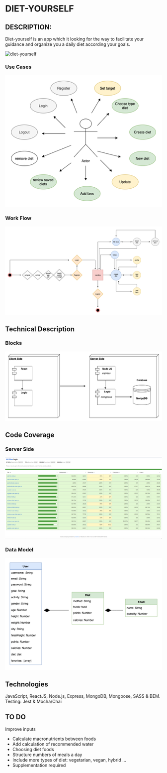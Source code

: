 # DIET-YOURSELF

## DESCRIPTION:
Diet-yourself is an app which it looking for the way to facilitate your guidance and organize you a daily diet according your goals.


![diet-yourself](https://media.giphy.com/media/QLPLrvzvH0SNW/giphy.gif)





### Use Cases

![use cases](./images/usecase.png)


### Work Flow

![work-flow](./images/work.png)


## Technical Description

### Blocks

![blocks](./images/blocks.png)

## Code Coverage

### Server Side

![code coverage](./images/code-coverage.png)


### Data Model

![data model](./images/datamodel.png)

## Technologies


JavaScript, ReactJS, Node.js, Express, MongoDB, Mongoose, SASS & BEM. Testing: Jest & Mocha/Chai

## TO DO

Improve inputs

- Calculate macronutrients between foods
- Add calculation of recommended water
- Choosing diet foods
- Structure numbers of meals a day
- Include more types of diet: vegetarian, vegan, hybrid ...
- Supplementation required